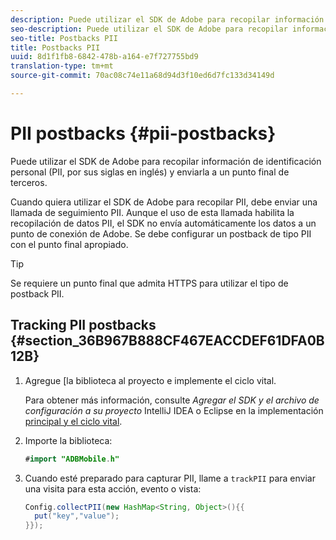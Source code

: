 ```yaml
---
description: Puede utilizar el SDK de Adobe para recopilar información de identificación personal (PII, por sus siglas en inglés) y enviarla a un punto final de terceros.
seo-description: Puede utilizar el SDK de Adobe para recopilar información de identificación personal (PII, por sus siglas en inglés) y enviarla a un punto final de terceros.
seo-title: Postbacks PII
title: Postbacks PII
uuid: 8d1f1fb8-6842-478b-a164-e7f727755bd9
translation-type: tm+mt
source-git-commit: 70ac08c74e11a68d94d3f10ed6d7fc133d34149d

---
```



# PII postbacks {#pii-postbacks}

Puede utilizar el SDK de Adobe para recopilar información de identificación personal (PII, por sus siglas en inglés) y enviarla a un punto final de terceros.

Cuando quiera utilizar el SDK de Adobe para recopilar PII, debe enviar una llamada de seguimiento PII. Aunque el uso de esta llamada habilita la recopilación de datos PII, el SDK no envía automáticamente los datos a un punto de conexión de Adobe. Se debe configurar un postback de tipo PII con el punto final apropiado.

>[!TIP]
>
>Se requiere un punto final que admita HTTPS para utilizar el tipo de postback PII.

## Tracking PII postbacks {#section_36B967B888CF467EACCDEF61DFA0B12B}

1. Agregue [la biblioteca al proyecto e implemente el ciclo vital.

   Para obtener más información, consulte *Agregar el SDK y el archivo de configuración a su proyecto* IntelliJ IDEA o Eclipse en la implementación [principal y el ciclo vital](/help/android/getting-started/dev-qs.md).

1. Importe la biblioteca:

   ```java
   #import "ADBMobile.h"
   ```

1. Cuando esté preparado para capturar PII, llame a `trackPII` para enviar una visita para esta acción, evento o vista:

   ```java
   Config.collectPII(new HashMap<String, Object>(){{
     put("key","value");
   }});
   ```

